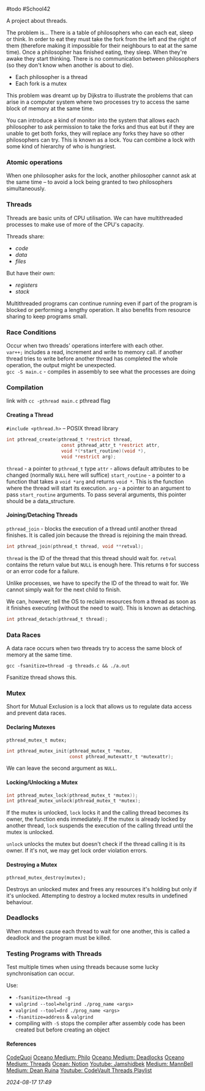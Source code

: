 #todo #School42 

A project about threads.

The problem is...
There is a table of philosophers who can each eat, sleep or think.
In order to eat they must take the fork from the left and the right of them (therefore making it impossible for their neighbours to eat at the same time).
Once a philosopher has finished eating, they sleep. When they're awake they start thinking.
There is no communication between philosophers (so they don't know when another is about to die).

* Each philosopher is a thread
* Each fork is a mutex

This problem was dreamt up by Dijkstra to illustrate the problems that can arise in a computer system where two processes try to access the same block of memory at the same time.

You can introduce a kind of monitor into the system that allows each philosopher to ask permission to take the forks and thus eat but if they are unable to get both forks, they will replace any forks they have so other philosophers can try. This is known as a lock. You can combine a lock with some kind of hierarchy of who is hungriest.
### Atomic operations
When one philosopher asks for the lock, another philosopher cannot ask at the same time – to avoid a lock being granted to two philosophers simultaneously.
### Threads
Threads are basic units of CPU utilisation. We can have multithreaded processes to make use of more of the CPU's capacity.

Threads share:
* *code*
* *data*
* *files*

But have their own:
* *registers*
* *stack*

Multithreaded programs can continue running even if part of the program is blocked or performing a lengthy operation.
It also benefits from resource sharing to keep programs small.
### Race Conditions
Occur when two threads' operations interfere with each other.  
`var++;` includes a read, increment and write to memory call. if another thread tries to write before another thread has completed the whole operation, the output might be unexpected.  
`gcc -S main.c` - compiles in assembly to see what the processes are doing
### Compilation
link with `cc -pthread main.c` pthread flag
#### Creating a Thread
`#include <pthread.h>` – POSIX thread library

```c
int pthread_create(pthread_t *restrict thread, 
					const pthread_attr_t *restrict attr,
					void *(*start_routine)(void *),
					void *restrict arg);
```
`thread` - a pointer to `pthread_t` type
`attr` - allows default attributes to be changed (normally `NULL` here will suffice)
`start_routine` - a pointer to a function that takes a `void *arg` and returns `void *`. This is the function where the thread will start its execution.
`arg` - a pointer to an argument to pass `start_routine` arguments. To pass several arguments, this pointer should be a data_structure.
#### Joining/Detaching Threads
`pthread_join` - blocks the execution of a thread until another thread finishes. It is called join because the thread is rejoining the main thread.

```c
int pthread_join(pthread_t thread, void **retval);
```

`thread` is the ID of the thread that this thread should wait for.
`retval` contains the return value but `NULL` is enough here.
This returns `0` for success or an error code for a failure.

Unlike processes, we have to specify the ID of the thread to wait for. We cannot simply wait for the next child to finish.

We can, however, tell the OS to reclaim resources from a thread as soon as it finishes executing (without the need to wait). This is known as detaching.

```c
int pthread_detach(pthread_t thread);
```
### Data Races
A data race occurs when two threads try to access the same block of memory at the same time.

`gcc -fsanitize=thread -g threads.c && ./a.out`

Fsanitize thread shows this.
### Mutex
Short for Mutual Exclusion is a lock that allows us to regulate data access and prevent data races. 
#### Declaring Mutexes
`pthread_mutex_t mutex;`

```c
int pthread_mutex_init(pthread_mutex_t *mutex,
					   const pthread_mutexattr_t *mutexattr);
```

We can leave the second argument as `NULL`.
#### Locking/Unlocking a Mutex
```c
int pthread_mutex_lock(pthread_mutex_t *mutex));
int pthread_mutex_unlock(pthread_mutex_t *mutex);
```
If the mutex is unlocked, `lock` locks it and the calling thread becomes its owner, the function ends immediately. If the mutex is already locked by another thread, `lock` suspends the execution of the calling thread until the mutex is unlocked.

`unlock` unlocks the mutex but doesn't check if the thread calling it is its owner. If it's not, we may get lock order violation errors.
#### Destroying a Mutex
`pthread_mutex_destroy(mutex);`

Destroys an unlocked mutex and frees any resources it's holding but only if it's unlocked. Attempting to destroy a locked mutex results in undefined behaviour.
### Deadlocks
When mutexes cause each thread to wait for one another, this is called a deadlock and the program must be killed.
### Testing Programs with Threads
Test multiple times when using threads because some lucky synchronisation can occur.

Use:
* `-fsanitize=thread -g`
* `valgrind --tool=helgrind ./prog_name <args>`
* `valgrind --tool=drd ./prog_name <args>`
* `-fsanitize=address` & `valgrind`
* compiling with `-S` stops the compiler after assembly code has been created but before creating an object
#### References
[CodeQuoi](https://www.codequoi.com/en/)
[Oceano Medium: Philo](https://medium.com/@jalal92/the-dining-philosophers-7157cc05315)
[Oceano Medium: Deadlocks](https://medium.com/@jalal92/deadlocks-b059eed3e6c3)
[Oceano Medium: Threads](https://medium.com/@jalal92/lets-discuss-threads-grab-a-coffee-ad4d4ebf7181)
[Ocean: Notion](https://suspectedoceano.notion.site/Philosophers-b1bf3c57eee6420cafa7d0900b3d3216)
[Youtube: Jamshidbek](https://www.youtube.com/watch?v=UGQsvVKwe90)
[Medium: MannBell](https://m4nnb3ll.medium.com/the-dining-philoshophers-an-introduction-to-multitasking-a-42-the-network-project-34e4141dbc49)
[Medium: Dean Ruina](https://medium.com/@ruinadd/philosophers-42-guide-the-dining-philosophers-problem-893a24bc0fe2)
[Youtube: CodeVault Threads Playlist](https://www.youtube.com/watch?v=d9s_d28yJq0&list=PLfqABt5AS4FmuQf70psXrsMLEDQXNkLq2&pp=iAQB)

_2024-08-17 17:49_